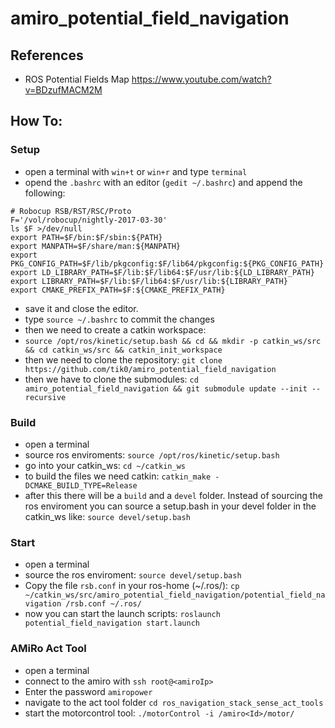 # amiro_potential_field_navigation

## References

* ROS Potential Fields Map https://www.youtube.com/watch?v=BDzufMACM2M


## How To: 
### Setup
* open a terminal with ```win+t``` or ```win+r``` and type ```terminal```
* opend the ```.bashrc``` with an editor (```gedit ~/.bashrc```) and append the following:
```
# Robocup RSB/RST/RSC/Proto
F='/vol/robocup/nightly-2017-03-30'
ls $F >/dev/null
export PATH=$F/bin:$F/sbin:${PATH}
export MANPATH=$F/share/man:${MANPATH}
export PKG_CONFIG_PATH=$F/lib/pkgconfig:$F/lib64/pkgconfig:${PKG_CONFIG_PATH}
export LD_LIBRARY_PATH=$F/lib:$F/lib64:$F/usr/lib:${LD_LIBRARY_PATH}
export LIBRARY_PATH=$F/lib:$F/lib64:$F/usr/lib:${LIBRARY_PATH}
export CMAKE_PREFIX_PATH=$F:${CMAKE_PREFIX_PATH}
```
* save it and close the editor.
* type ```source ~/.bashrc``` to commit the changes
* then we need to create a catkin workspace:
* ```source /opt/ros/kinetic/setup.bash && cd && mkdir -p catkin_ws/src && cd catkin_ws/src && catkin_init_workspace```
* then we need to clone the repository:
```git clone https://github.com/tik0/amiro_potential_field_navigation```
* then we have to clone the submodules:
```cd amiro_potential_field_navigation && git submodule update --init --recursive```

### Build
* open a terminal
* source ros enviroments: ```source /opt/ros/kinetic/setup.bash```
* go into your catkin_ws: ```cd ~/catkin_ws```
* to build the files we need catkin: ```catkin_make -DCMAKE_BUILD_TYPE=Release```
* after this there will be a ```build``` and a ```devel``` folder. Instead of sourcing the ros enviroment you can source a setup.bash in your devel folder in the catkin_ws like: ```source devel/setup.bash```

### Start
* open a terminal
* source the ros enviroment: ```source devel/setup.bash```
* Copy the file ```rsb.conf``` in your ros-home (~/.ros/): ```cp ~/catkin_ws/src/amiro_potential_field_navigation/potential_field_navigation /rsb.conf ~/.ros/```
* now you can start the launch scripts: ```roslaunch potential_field_navigation start.launch```

### AMiRo Act Tool
* open a terminal
* connect to the amiro with ```ssh root@<amiroIp>```
* Enter the password ```amiropower```
* navigate to the act tool folder ```cd ros_navigation_stack_sense_act_tools```
* start the motorcontrol tool: ```./motorControl -i /amiro<Id>/motor/```
